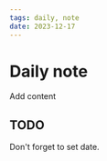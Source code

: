 ```yaml
---
tags: daily, note
date: 2023-12-17
---
```


# Daily note

Add content

## TODO

Don't forget to set date.